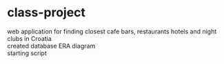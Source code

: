 # class-project

web application for finding closest cafe bars, restaurants hotels and night clubs in Croatia <br>
created database ERA diagram <br>
starting script
